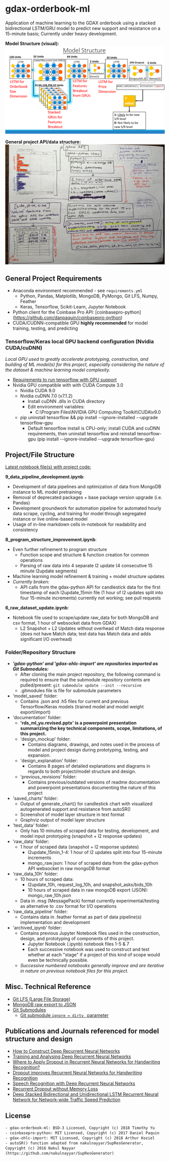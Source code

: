 # gdax-orderbook-ml
Application of machine learning to the GDAX orderbook using a stacked bidirectional LSTM/GRU model to predict new support and resistance on a 15-minute basis; Currently under heavy development. 

**Model Structure (visual):**
![Model Structure (visual)](documentation/images/model_structure_visual.png)

**General project API/data structure:**
![General API/data structure:](documentation/design_explanation/1_orderbook_api.jpg)

## General Project Requirements

- Anaconda environment recommended - see `requirements.yml`
  - Python, Pandas, Matplotlib, MongoDB, PyMongo, Git LFS, Numpy, Feather
  - Keras, Tensorflow, Scikit-Learn, Jupyter Notebook
- Python client for the Coinbase Pro API: [coinbasepro-python] (https://github.com/danpaquin/coinbasepro-python)
- CUDA/CUDNN-compatible GPU **highly recommended** for model training, testing, and predicting

### Tensorflow/Keras local GPU backend configuration (Nvidia CUDA/cuDNN)

*Local GPU used to greatly accelerate prototyping, construction, and building of ML model(s) for this project, especially considering the nature of the dataset & machine learning model complexity.*
- [Requirements to run tensorflow with GPU support](https://www.tensorflow.org/install/install_windows#requirements_to_run_tensorflow_with_gpu_support)
- Nvidia GPU compatible with with CUDA Compute 3.0
    - Nvidia CUDA 9.0
    - Nvidia cuDNN 7.0 (v7.1.2)
        - Install  cuDNN .dlls in CUDA directory
        - Edit environment variables:
            - C:\Program Files\NVIDIA GPU Computing Toolkit\CUDA\v9.0
    - pip uninstall tensorflow && pip install --ignore-installed --upgrade tensorflow-gpu 
        - Default tensorflow install is CPU-only; install CUDA and cuDNN requirements, then uninstall tensorflow and reinstall tensorflow-gpu (pip install --ignore-installed --upgrade tensorflow-gpu)


## Project/File Structure

<u>Latest notebook file(s) with project code:</u>

**9_data_pipeline_development.ipynb**:

- Development of data pipelines and optimization of data from MongoDB instance to ML model pretraining
- Removal of deprecated packages + base package version upgrade (i.e. Pandas)
- Development groundwork for automation pipeline for automated hourly data scrape, cycling, and training for model through segregated instance or live online-based model
- Usage of in-line markdown cells in-notebook for readability and consistency

**8_program_structure_improvement.ipynb**:
- Even further refinement to program structure
    - Function scope and structure & function creation for common operations
    - Parsing of raw data into 4 separate l2 update (4 consecutive 15 minute l2update segments)
- Machine learning model refinement & training + model structure updates
- *Currently broken*:
    - API calls from the gdax-python API for candlestick data for the first timestamp of each l2update_15min file (1 hour of l2 updates split into four 15-minute increments) currently not working; see pull requests

**6_raw_dataset_update.ipynb**:
- Notebook file used to scrape/update raw_data for both MongoDB and csv format, 1 hour of websocket data from GDAX)
    - L2 Snapshot + L2 Updates without overhead of Match data response (does not have Match data; test data has Match data and adds significant I/O overhead)
      
### Folder/Repository Structure  

- ***'gdax-python' and 'gdax-ohlc-import' are repositories imported as Git Submodules:***
    - After cloning the main project repository, the following command is required to ensure that the submodule repository contents are pulled/present: `git submodule update --init --recursive`
    - .gitmodules file is file for submodule parameters
- 'model_saved' folder:
    - Contains .json and .h5 files for current and previous Tensorflow/Keras models (trained model and model weight export/import)
- 'documentation' folder: 
    - **'rds_ml_yu.revised.pptx' is a powerpoint presentation summarizing the key technical components, scope, limitations, of this project.**
    - 'design_mockup' folder: 
        - Contains diagrams, drawings, and notes used in the process of model and project design during prototyping, testing, and expansion.
    - 'design_explanation' folder:
        - Contains 8 pages of detailed explanations and diagrams in regards to both project/model structure and design.
    -  'previous_revisions' folder:
        - Contains previous/outdated versions of readme documentation and powerpoint presentations documenting the nature of this project
- 'saved_charts' folder:
    - Output of generate_chart() for candlestick chart with visualized autogenerated support and resistance from autoSR()
    - Screenshot of model layer structure in text format
    - Graphviz output of model layer structure
- 'test_data' folder: 
    - Only has 10 minutes of scraped data for testing, development, and model input prototyping (snapshot + l2 response updates)
- 'raw_data' folder: 
    - 1 hour of scraped data (snapshot + l2 response updates)
        - l2update_15min_1-4: 1 hour of l2 updates split into four 15-minute increments
        - mongo_raw.json: 1 hour of scraped data from the gdax-python API websocket in raw mongoDB format
- 'raw_data_10h' folder: 
    - 10 hours of scraped data: 
        - l2update_10h, request_log_10h, and snapshot_asks/bids_10h 
        - 10 hours of scraped data in raw mongoDB export (JSON): mongo_raw_10h.json
    - Data in .msg (MessagePack) format currently experimental/testing as alternative to .csv format for I/O operations
- 'raw_data_pipeline' folder: 
    - Contains data in .feather format as part of data pipeline(s) implementation and development
- 'archived_ipynb' folder: 
    - Contains previous Jupyter Notebook files used in the construction, design, and prototyping of components of this project.
        - Jupyter Notebook (.ipynb) notebook files 1-5 & 7
        - Each successive notebook was used to construct and test whether at each "stage" if a project of this kind of scope would even be technically possible. 
    - *Successive numbered notebooks generally improve and are iterative in nature on previous notebook files for this project.*

## Misc. Technical Reference

- [Git LFS (Large File Storage)](https://git-lfs.github.com/)
- [MongoDB raw export to JSON](https://www.mkyong.com/mongodb/mongodb-import-and-export-example/)
- [Git Submodules](https://blog.github.com/2016-02-01-working-with-submodules/)
  - [Git submodule `ignore = dirty ` parameter](https://stackoverflow.com/questions/41596529/what-is-a-dirty-submodule/41598706?utm_medium=organic&utm_source=google_rich_qa&utm_campaign=google_rich_qa)


## **Publications and Journals referenced for model structure and design**

- [How to Construct Deep Recurrent Neural Networks](https://arxiv.org/abs/1312.6026)
- [Training and Analysing Deep Recurrent Neural Networks](https://papers.nips.cc/paper/5166-training-and-analysing-deep-recurrent-neural-networks)
- [Where to Apply Dropout in Recurrent Neural Networks for Handwriting Recognition?](https://pdfs.semanticscholar.org/3061/db5aab0b3f6070ea0f19f8e76470e44aefa5.pdf)
- [Dropout improves Recurrent Neural Networks for Handwriting Recognition](https://arxiv.org/pdf/1312.4569.pdf)
- [Speech Recognition with Deep Recurrent Neural Networks](https://arxiv.org/abs/1303.5778)
- [Recurrent Dropout without Memory Loss](https://arxiv.org/abs/1603.05118)
- [Deep Stacked Bidirectional and Unidirectional LSTM Recurrent Neural Network for Network-wide Traffic Speed Prediction](https://arxiv.org/ftp/arxiv/papers/1801/1801.02143.pdf)

## License 
    - gdax-orderbook-ml: BSD-3 Licensed, Copyright (c) 2018 Timothy Yu
    - coinbasepro-python: MIT Licensed, Copyright (c) 2017 Daniel Paquin 
    - gdax-ohlc-import: MIT Licensed, Copyright (c) 2018 Arthur Koziel
    - autoSR() function adapted from nakulnayyar/SupResGenerator, Copyright (c) 2016 Nakul Nayyar (https://github.com/nakulnayyar/SupResGenerator)
